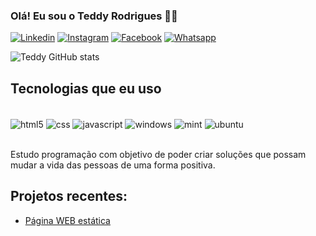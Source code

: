 ### Olá! Eu sou o Teddy Rodrigues 🧑‍💻

[![Linkedin](https://img.shields.io/badge/LinkedIn-0077B5?style=for-the-badge&logo=linkedin&logoColor=white)](https://www.linkedin.com/in/teddy-rodrigues-b232aa223/)
[![Instagram](https://img.shields.io/badge/Instagram-E4405F?style=for-the-badge&logo=instagram&logoColor=white)](https://www.instagram.com/teddyandrade1988/)
[![Facebook](	https://img.shields.io/badge/Facebook-1877F2?style=for-the-badge&logo=facebook&logoColor=white)](https://www.facebook.com/teddy.andrade.3)
[![Whatsapp](https://img.shields.io/badge/WhatsApp-25D366?style=for-the-badge&logo=whatsapp&logoColor=white)](https://api.whatsapp.com/send?phone=5561991366650)

![Teddy GitHub stats](https://github-readme-stats.vercel.app/api?username=Teddy-ar&show_icons=true&theme=dark)

## Tecnologias que eu uso 

<div style="display: inline_block"><br/>
<img align="center" alt="html5" src="https://img.shields.io/badge/HTML5-E34F26?style=for-the-badge&logo=html5&logoColor=white">
<img align="center" alt="css" src="https://img.shields.io/badge/CSS3-1572B6?style=for-the-badge&logo=css3&logoColor=white">
<img align="center" alt="javascript" src="https://img.shields.io/badge/JavaScript-F7DF1E?style=for-the-badge&logo=javascript&logoColor=black">
<img align="center" alt="windows" src="https://img.shields.io/badge/Windows-0078D6?style=for-the-badge&logo=windows&logoColor=white">
<img align="center" alt="mint" src="https://img.shields.io/badge/Linux_Mint-87CF3E?style=for-the-badge&logo=linux-mint&logoColor=white">
<img align="center" alt="ubuntu" src="https://img.shields.io/badge/Ubuntu-E95420?style=for-the-badge&logo=ubuntu&logoColor=white">
</div><br/>

Estudo programação com objetivo de poder criar soluções que possam mudar a vida das pessoas de uma forma positiva. 

## Projetos recentes: 
- [Página WEB estática](https://github.com/Teddy-ar/pagina-estatica)<br/>
